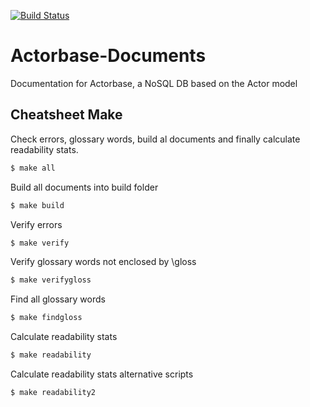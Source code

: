 [![Build Status](https://travis-ci.org/ScalateKids/Actorbase-Documents.svg)](https://travis-ci.org/ScalateKids/Actorbase-Documents)

# Actorbase-Documents

Documentation for Actorbase, a NoSQL DB based on the Actor model

## Cheatsheet Make

Check errors, glossary words, build al documents and finally calculate
readability stats.

```sh
$ make all
```

Build all documents into build folder

```sh
$ make build
```

Verify errors

```sh
$ make verify
```

Verify glossary words not enclosed by \gloss

```sh
$ make verifygloss
```

Find all glossary words
```sh
$ make findgloss
```

Calculate readability stats

```sh
$ make readability
```

Calculate readability stats alternative scripts

```sh
$ make readability2
```
